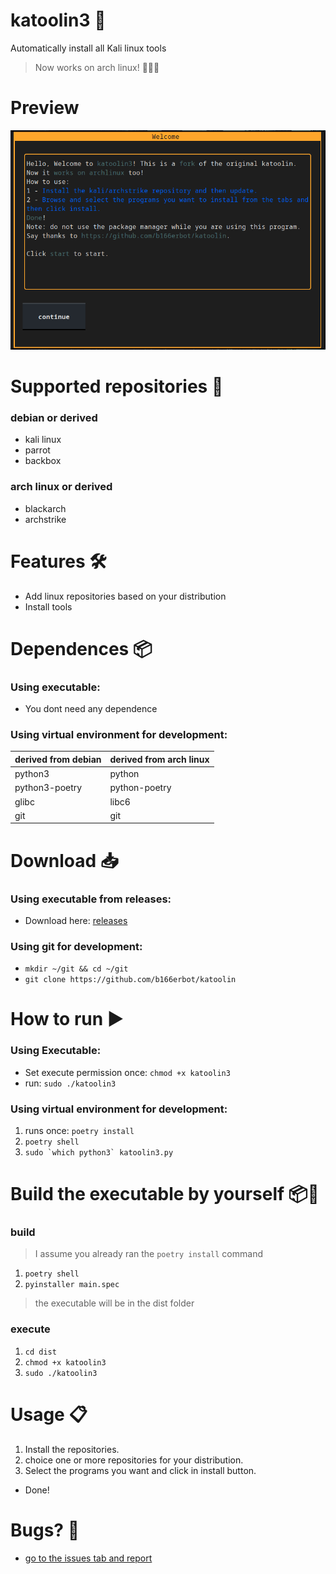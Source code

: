 # katoolin3 🐍
Automatically install all Kali linux tools

> Now works on arch linux! 🎉🥳🎈

# Preview
![katoolin3](pre_visualizacao/katoolin3.png)

# Supported repositories 🐧
### debian or derived
- kali linux
- parrot
- backbox

### arch linux or derived
- blackarch
- archstrike

# Features 🛠️
- Add linux repositories based on your distribution
- Install tools

# Dependences 📦
### Using executable:
- You dont need any dependence

### Using virtual environment for development:
| derived from debian | derived from arch linux |
| --- | --- |
| python3             | python                  |
| python3-poetry      | python-poetry           |
| glibc               | libc6                   |
| git                 | git                     |

# Download 📥
### Using executable from releases:
- Download here: [releases](https://github.com/b166erbot/katoolin/releases)
### Using git for development:
- `mkdir ~/git && cd ~/git`
- `git clone https://github.com/b166erbot/katoolin`

# How to run ▶️
### Using Executable:
- Set execute permission once: `chmod +x katoolin3`
- run: `sudo ./katoolin3`

### Using virtual environment for development:
1. runs once: `poetry install`
2. `poetry shell`
3. ```sudo `which python3` katoolin3.py```

# Build the executable by yourself 📦💼
### build
> I assume you already ran the `poetry install` command
1. `poetry shell`
2. `pyinstaller main.spec`
>the executable will be in the dist folder
### execute
1. `cd dist`
2. `chmod +x katoolin3`
3. `sudo ./katoolin3`

# Usage 📋
1. Install the repositories.
2. choice one or more repositories for your distribution.
3. Select the programs you want and click in install button.
- Done!

# Bugs? 🐞

- [go to the issues tab and report](https://github.com/b166erbot/katoolin/issues)